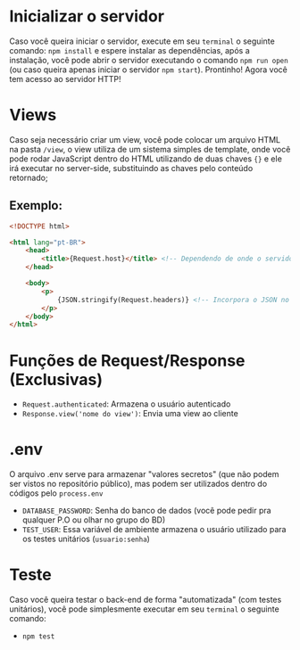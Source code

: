 # Inicializar o servidor

Caso você queira iniciar o servidor, execute em seu `terminal` o seguinte comando: `npm install` e espere instalar as dependências, após a instalação, você pode abrir o servidor executando o comando `npm run open` (ou caso queira apenas iniciar o servidor `npm start`).
Prontinho! Agora você tem acesso ao servidor HTTP!

# Views

Caso seja necessário criar um view, você pode colocar um arquivo HTML na pasta `/view`, o view utiliza de um sistema simples de template, onde você pode rodar JavaScript dentro do HTML utilizando de duas chaves `{}` e ele irá executar no server-side, substituindo as chaves pelo conteúdo retornado;
## Exemplo:

```html
<!DOCTYPE html>

<html lang="pt-BR">
    <head>
        <title>{Request.host}</title> <!-- Dependendo de onde o servidor está sendo hosteado, ele retornará o dominio do host. -->
    </head>

    <body>
        <p>
            {JSON.stringify(Request.headers)} <!-- Incorpora o JSON no body do HTML -->
        </p>
    </body>
</html>
```

# Funções de Request/Response (Exclusivas)

- `Request.authenticated`: Armazena o usuário autenticado
- `Response.view('nome do view')`: Envia uma view ao cliente

# .env

O arquivo .env serve para armazenar "valores secretos" (que não podem ser vistos no repositório público), mas podem ser utilizados dentro do códigos pelo `process.env`
- `DATABASE_PASSWORD`: Senha do banco de dados (você pode pedir pra qualquer P.O ou olhar no grupo do BD)
- `TEST_USER`: Essa variável de ambiente armazena o usuário utilizado para os testes unitários (`usuario:senha`)

# Teste

Caso você queira testar o back-end de forma "automatizada" (com testes unitários), você pode simplesmente executar em seu `terminal` o seguinte comando:
- `npm test`